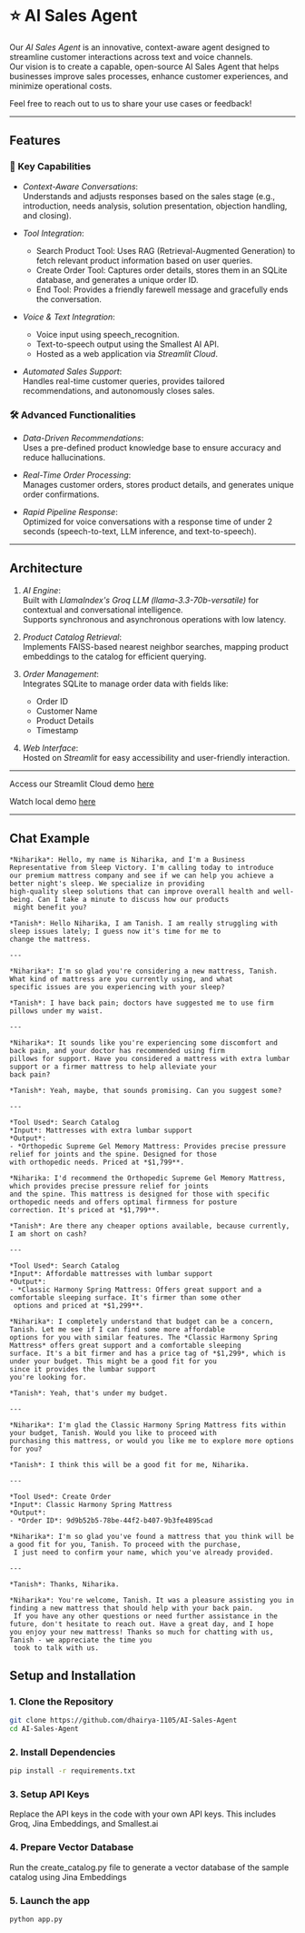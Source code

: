 # ⭐ AI Sales Agent

Our *AI Sales Agent* is an innovative, context-aware agent designed to streamline customer interactions across text and voice channels.  
Our vision is to create a capable, open-source AI Sales Agent that helps businesses improve sales processes, enhance customer experiences, and minimize operational costs.  

Feel free to reach out to us to share your use cases or feedback!

---

## Features

### 🚀 Key Capabilities
- *Context-Aware Conversations*:  
  Understands and adjusts responses based on the sales stage (e.g., introduction, needs analysis, solution presentation, objection handling, and closing).

- *Tool Integration*:
  - Search Product Tool: Uses RAG (Retrieval-Augmented Generation) to fetch relevant product information based on user queries.
  - Create Order Tool: Captures order details, stores them in an SQLite database, and generates a unique order ID.
  - End Tool: Provides a friendly farewell message and gracefully ends the conversation.

- *Voice & Text Integration*:
  - Voice input using speech_recognition.
  - Text-to-speech output using the Smallest AI API.
  - Hosted as a web application via *Streamlit Cloud*.

- *Automated Sales Support*:  
  Handles real-time customer queries, provides tailored recommendations, and autonomously closes sales.

### 🛠 Advanced Functionalities
- *Data-Driven Recommendations*:  
  Uses a pre-defined product knowledge base to ensure accuracy and reduce hallucinations.

- *Real-Time Order Processing*:  
  Manages customer orders, stores product details, and generates unique order confirmations.

- *Rapid Pipeline Response*:  
  Optimized for voice conversations with a response time of under 2 seconds (speech-to-text, LLM inference, and text-to-speech).

---

## Architecture

1. *AI Engine*:  
   Built with *LlamaIndex's Groq LLM (llama-3.3-70b-versatile)* for contextual and conversational intelligence.  
   Supports synchronous and asynchronous operations with low latency.

2. *Product Catalog Retrieval*:  
   Implements FAISS-based nearest neighbor searches, mapping product embeddings to the catalog for efficient querying.

3. *Order Management*:  
   Integrates SQLite to manage order data with fields like:
   - Order ID
   - Customer Name
   - Product Details
   - Timestamp

4. *Web Interface*:  
   Hosted on *Streamlit* for easy accessibility and user-friendly interaction.

---
  
Access our Streamlit Cloud demo [here](https://ai-sales-agent-644hxadbndzatju8g27dbz.streamlit.app/)

Watch local demo [here](https://youtu.be/rwCstwRoIVQ)

---
## Chat Example
```
*Niharika*: Hello, my name is Niharika, and I'm a Business Representative from Sleep Victory. I'm calling today to introduce
our premium mattress company and see if we can help you achieve a better night's sleep. We specialize in providing
high-quality sleep solutions that can improve overall health and well-being. Can I take a minute to discuss how our products
 might benefit you?

*Tanish*: Hello Niharika, I am Tanish. I am really struggling with sleep issues lately; I guess now it's time for me to
change the mattress.

---

*Niharika*: I'm so glad you're considering a new mattress, Tanish. What kind of mattress are you currently using, and what
specific issues are you experiencing with your sleep?

*Tanish*: I have back pain; doctors have suggested me to use firm pillows under my waist.

---

*Niharika*: It sounds like you're experiencing some discomfort and back pain, and your doctor has recommended using firm
pillows for support. Have you considered a mattress with extra lumbar support or a firmer mattress to help alleviate your
back pain?

*Tanish*: Yeah, maybe, that sounds promising. Can you suggest some?

---

*Tool Used*: Search Catalog  
*Input*: Mattresses with extra lumbar support  
*Output*:  
- *Orthopedic Supreme Gel Memory Mattress: Provides precise pressure relief for joints and the spine. Designed for those
with orthopedic needs. Priced at *$1,799**.

*Niharika: I'd recommend the Orthopedic Supreme Gel Memory Mattress, which provides precise pressure relief for joints
and the spine. This mattress is designed for those with specific orthopedic needs and offers optimal firmness for posture
correction. It's priced at *$1,799**.

*Tanish*: Are there any cheaper options available, because currently, I am short on cash?

---

*Tool Used*: Search Catalog  
*Input*: Affordable mattresses with lumbar support  
*Output*:  
- *Classic Harmony Spring Mattress: Offers great support and a comfortable sleeping surface. It's firmer than some other
 options and priced at *$1,299**.

*Niharika*: I completely understand that budget can be a concern, Tanish. Let me see if I can find some more affordable
options for you with similar features. The *Classic Harmony Spring Mattress* offers great support and a comfortable sleeping
surface. It's a bit firmer and has a price tag of *$1,299*, which is under your budget. This might be a good fit for you
since it provides the lumbar support
you're looking for.

*Tanish*: Yeah, that's under my budget.

---

*Niharika*: I'm glad the Classic Harmony Spring Mattress fits within your budget, Tanish. Would you like to proceed with
purchasing this mattress, or would you like me to explore more options for you?

*Tanish*: I think this will be a good fit for me, Niharika.

---

*Tool Used*: Create Order  
*Input*: Classic Harmony Spring Mattress  
*Output*:  
- *Order ID*: 9d9b52b5-78be-44f2-b407-9b3fe4895cad

*Niharika*: I'm so glad you've found a mattress that you think will be a good fit for you, Tanish. To proceed with the purchase,
 I just need to confirm your name, which you've already provided.

---

*Tanish*: Thanks, Niharika.

*Niharika*: You're welcome, Tanish. It was a pleasure assisting you in finding a new mattress that should help with your back pain.
 If you have any other questions or need further assistance in the future, don't hesitate to reach out. Have a great day, and I hope
you enjoy your new mattress! Thanks so much for chatting with us, Tanish - we appreciate the time you
 took to talk with us.
```

## Setup and Installation

### 1. Clone the Repository
```bash
git clone https://github.com/dhairya-1105/AI-Sales-Agent
cd AI-Sales-Agent
```
### 2. Install Dependencies
```bash
pip install -r requirements.txt
```
### 3. Setup API Keys
Replace the API keys in the code with your own API keys. This includes Groq, Jina Embeddings, and Smallest.ai
### 4. Prepare Vector Database
Run the create_catalog.py file to generate a vector database of the sample catalog using Jina Embeddings
### 5. Launch the app
```bash
python app.py
```

